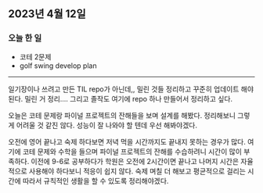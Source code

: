 ## 2023년 4월 12일

### 오늘 한 일

- 코테 2문제
- golf swing develop plan

---

일기장이나 쓰려고 만든 TIL repo가 아닌데,, 밀린 것들 정리하고 꾸준히 업데이트 해야된다. 밀린 거 정리.... 그리고 졸작도 여기에 repo 하나 만들어서 정리하고 싶다.

오늘은 코테 문제랑 파이널 프로젝트의 잔해들을 보며 설계를 해봤다. 정리해보니 그렇게 어려울 것 같진 않다. 성능이 잘 나와야 할 텐데 우선 해봐야겠다.

오전에 영어 끝나고 숙제 하다보면 저녁 먹을 시간까지도 끝내지 못하는 경우가 많다. 여기에 코테 문제와 수학을 들으며 파이널 프로젝트의 잔해를 수습하려니 시간이 많이 부족하다. 이전에 9-6로
공부하다가 학원은 오전에 2시간이면 끝나고 나머지 시간은 자율적으로 사용해야 하다보니 적응이 쉽지 않다. 숙제 며칠 더 해보고 평균적으로 걸리는 시간에 따라서 규칙적인 생활을 할 수 있도록
정리해야겠다.
